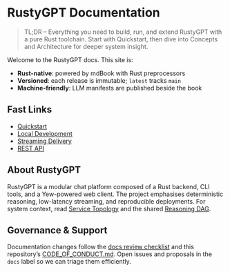 # RustyGPT Documentation

> TL;DR – Everything you need to build, run, and extend RustyGPT with a pure Rust toolchain. Start with Quickstart, then dive into Concepts and Architecture for deeper system insight.

Welcome to the RustyGPT docs. This site is:

- **Rust-native**: powered by mdBook with Rust preprocessors
- **Versioned**: each release is immutable; `latest` tracks `main`
- **Machine-friendly**: LLM manifests are published beside the book

## Fast Links

- [Quickstart](guide/quickstart.md)
- [Local Development](guide/local-dev.md)
- [Streaming Delivery](architecture/streaming.md)
- [REST API](reference/api.md)

## About RustyGPT

RustyGPT is a modular chat platform composed of a Rust backend, CLI tools, and a Yew-powered web client. The project emphasises deterministic reasoning, low-latency streaming, and reproducible deployments. For system context, read [Service Topology](architecture/service-topology.md) and the shared [Reasoning DAG](concepts/reasoning-dag.md).

## Governance & Support

Documentation changes follow the [docs review checklist](../CONTRIBUTING.md) and this repository’s [CODE_OF_CONDUCT.md](../CODE_OF_CONDUCT.md). Open issues and proposals in the `docs` label so we can triage them efficiently.
